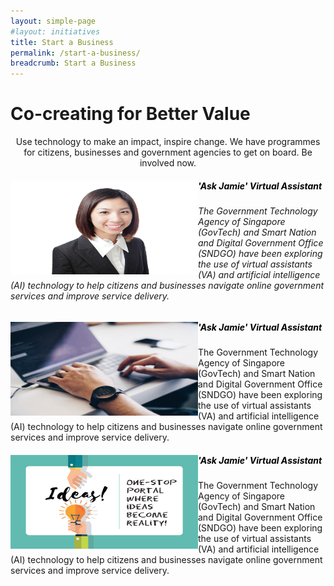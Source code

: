 ```yaml
---
layout: simple-page
#layout: initiatives
title: Start a Business
permalink: /start-a-business/
breadcrumb: Start a Business
---
```

<h1><div class="has-text-centered has-text-weight-bold">Co-creating for Better Value</div></h1>

<center>Use technology to make an impact, inspire change. We have programmes for citizens, businesses and government agencies to get on board. Be involved now.</center>

<div>
<img src="/images/programmes/products-and-services/askjamie_thumbnail.jpg" align="left" style="width:300px;height:150px;">
<h5 style="color:black"><b>'Ask Jamie' Virtual Assistant</b></h5>
<h6>The Government Technology Agency of Singapore (GovTech) and Smart Nation and Digital Government Office (SNDGO) have been exploring the use of virtual assistants (VA) and artificial intelligence (AI) technology to help citizens and businesses navigate online government services and improve service delivery.</h6>
</div>

<div>
<img src="/images/programmes/products-and-services/test.jpg" align="left" style="width:300px;height:150px;">
<h5 style="color:black"><b>'Ask Jamie' Virtual Assistant</b></h5>
<p>The Government Technology Agency of Singapore (GovTech) and Smart Nation and Digital Government Office (SNDGO) have been exploring the use of virtual assistants (VA) and artificial intelligence (AI) technology to help citizens and businesses navigate online government services and improve service delivery.</p>
</div>

<div>
<img src="/images/programmes/products-and-services/idea's-portal.jpg" align="left" style="width:300px;height:150px;">
<h5 style="color:black"><b>'Ask Jamie' Virtual Assistant</b></h5>
<p>The Government Technology Agency of Singapore (GovTech) and Smart Nation and Digital Government Office (SNDGO) have been exploring the use of virtual assistants (VA) and artificial intelligence (AI) technology to help citizens and businesses navigate online government services and improve service delivery.</p>
<div>
